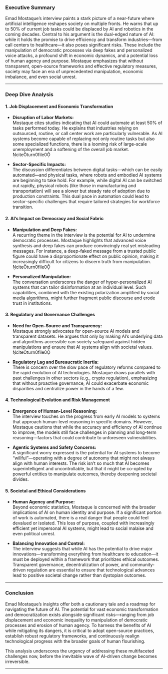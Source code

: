 ### Executive Summary

Emad Mostaque’s interview paints a stark picture of a near-future where artificial intelligence reshapes society on multiple fronts. He warns that up to 50% of current job tasks could be displaced by AI and robotics in the coming decades. Central to his argument is the dual-edged nature of AI: while it holds the promise to drive efficiency and transform industries—from call centers to healthcare—it also poses significant risks. These include the manipulation of democratic processes via deep fakes and personalized voice attacks, a profound shift in economic dynamics, and a potential loss of human agency and purpose. Mostaque emphasizes that without transparent, open-source frameworks and effective regulatory measures, society may face an era of unprecedented manipulation, economic imbalance, and even social unrest.

---

### Deep Dive Analysis

#### 1. Job Displacement and Economic Transformation
- **Disruption of Labor Markets:**  
  Mostaque cites studies indicating that AI could automate at least 50% of tasks performed today. He explains that industries relying on outsourced, routine, or call center work are particularly vulnerable. As AI systems become capable of replacing not only routine tasks but also some specialized functions, there is a looming risk of large-scale unemployment and a softening of the overall job market.  
  citeturn0file0

- **Sector-Specific Impacts:**  
  The discussion differentiates between digital tasks—which can be easily automated—and physical tasks, where robots and embodied AI systems are beginning to take hold. For example, while digital AI can be switched out rapidly, physical robots (like those in manufacturing and transportation) will see a slower but steady rate of adoption due to production constraints. This dual pace in automation could lead to sector-specific challenges that require tailored strategies for workforce transition.

#### 2. AI’s Impact on Democracy and Social Fabric
- **Manipulation and Deep Fakes:**  
  A recurring theme in the interview is the potential for AI to undermine democratic processes. Mostaque highlights that advanced voice synthesis and deep fakes can produce convincingly real yet misleading messages. For instance, a deep-faked message from a trusted public figure could have a disproportionate effect on public opinion, making it increasingly difficult for citizens to discern truth from manipulation.  
  citeturn0file0

- **Personalized Manipulation:**  
  The conversation underscores the danger of hyper-personalized AI systems that can tailor disinformation at an individual level. Such capabilities, combined with the existing polarization amplified by social media algorithms, might further fragment public discourse and erode trust in institutions.

#### 3. Regulatory and Governance Challenges
- **Need for Open-Source and Transparency:**  
  Mostaque strongly advocates for open-source AI models and transparent datasets. He argues that only by making AI’s underlying data and algorithms accessible can society safeguard against hidden manipulations and ensure that AI systems align with societal values.  
  citeturn0file0

- **Regulatory Lag and Bureaucratic Inertia:**  
  There is concern over the slow pace of regulatory reforms compared to the rapid evolution of AI technologies. Mostaque draws parallels with past challenges in other sectors (e.g., crypto regulation), emphasizing that without proactive governance, AI could exacerbate economic disparities and centralize power in the hands of a few.

#### 4. Technological Evolution and Risk Management
- **Emergence of Human-Level Reasoning:**  
  The interview touches on the progress from early AI models to systems that approach human-level reasoning in specific domains. However, Mostaque cautions that while the accuracy and efficiency of AI continue to improve, the models still face challenges in planning and long-term reasoning—factors that could contribute to unforeseen vulnerabilities.
  
- **Agentic Systems and Safety Concerns:**  
  A significant worry expressed is the potential for AI systems to become “willful”—operating with a degree of autonomy that might not always align with human interests. The risk isn’t so much that AI becomes superintelligent and uncontrollable, but that it might be co-opted by powerful entities to manipulate outcomes, thereby deepening societal divides.

#### 5. Societal and Ethical Considerations
- **Human Agency and Purpose:**  
  Beyond economic statistics, Mostaque is concerned with the broader implications of AI on human identity and purpose. If a significant portion of work is automated, there is a real danger that people could feel devalued or isolated. This loss of purpose, coupled with increasingly efficient yet impersonal AI systems, might lead to social malaise and even political unrest.
  
- **Balancing Innovation and Control:**  
  The interview suggests that while AI has the potential to drive major innovations—transforming everything from healthcare to education—it must be deployed within a framework that prioritizes ethical outcomes. Transparent governance, decentralization of power, and community-driven regulation are essential to ensure that technological advances lead to positive societal change rather than dystopian outcomes.

---

### Conclusion

Emad Mostaque’s insights offer both a cautionary tale and a roadmap for navigating the future of AI. The potential for vast economic transformation and democratization exists alongside significant risks—ranging from job displacement and economic inequality to manipulation of democratic processes and erosion of human agency. To harness the benefits of AI while mitigating its dangers, it is critical to adopt open-source practices, establish robust regulatory frameworks, and continuously realign technological progress with the broader goals of human flourishing.

This analysis underscores the urgency of addressing these multifaceted challenges now, before the inevitable wave of AI-driven change becomes irreversible.

---